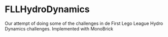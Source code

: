 # FLLHydroDynamics
Our attempt of doing some of the challenges in de First Lego League Hydro Dynamics challenges. Implemented with MonoBrick
